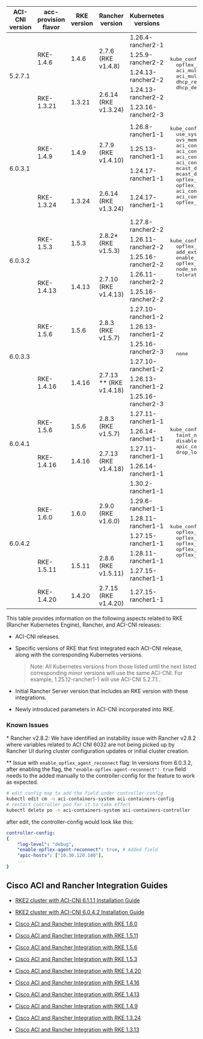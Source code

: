<table>
  <thead>
    <tr>
      <th>ACI-CNI version</th>
      <th>acc-provision flavor</th>
      <th>RKE version</th>
      <th>Rancher version</th>
      <th>Kubernetes versions</th>
      <th>Parameters</th>
    </tr>
  </thead>
  <tbody>
    <tr>
      <td rowspan="5">5.2.7.1</td>
      <td rowspan="3">RKE-1.4.6</td>
      <td rowspan="3">1.4.6</td>
      <td rowspan="3">2.7.6 (RKE  v1.4.8)</td>
      <td>1.26.4-rancher2-1</td>
      <td rowspan="5">
        <pre>kube_config:
  opflex_agent_policy_retry_delay_timer
  aci_multipod
  aci_multipod_ubuntu
  dhcp_renew_max_retry_count
  dhcp_delay
        </pre>
      </td>
    </tr>
    <tr>
      <td>1.25.9-rancher2-2</td>
    </tr>
    <tr>
      <td>1.24.13-rancher2-2</td>
    </tr>
    <tr>
      <td rowspan="2">RKE-1.3.21</td>
      <td rowspan="2">1.3.21</td>
      <td rowspan="2">2.6.14 (RKE v1.3.24)</td>
      <td>1.24.13-rancher2-2</td>
    </tr>
    <tr>
      <td>1.23.16-rancher2-3</td>
    </tr>
    <tr>
      <td rowspan="4">6.0.3.1</td>
      <td rowspan="3">RKE-1.4.9</td>
      <td rowspan="3">1.4.9</td>
      <td rowspan="3">2.7.9 (RKE  v1.4.10)</td>
      <td>1.26.8-rancher1-1</td>
      <td rowspan="4">
        <pre>kube_config:
  use_system_node_priority_class
  ovs_memory_request
  aci_containers_controller_memory_limit
  aci_containers_controller_memory_request
  aci_containers_host_memory_limit
  aci_containers_host_memory_request
  mcast_daemon_memory_limit
  mcast_daemon_memory_request
  opflex_agent_memory_limit
  opflex_agent_memory_request
  aci_containers_memory_limit
  aci_containers_memory_request
  opflex_device_reconnect_wait_timeout
        </pre>
      </td>
    </tr>
    <tr>
      <td>1.25.13-rancher1-1</td>
    </tr>
    <tr>
      <td>1.24.17-rancher1-1</td>
    </tr>
    <tr>
      <td>RKE-1.3.24</td>
      <td>1.3.24</td>
      <td>2.6.14 (RKE v1.3.24)</td>
      <td>1.24.17-rancher1-1</td>
    </tr>
    <tr>
      <td rowspan="5">6.0.3.2</td>
      <td rowspan="3">RKE-1.5.3</td>
      <td rowspan="3">1.5.3</td>
      <td rowspan="3">2.8.2* (RKE v1.5.3)</td>
      <td>1.27.8-rancher2-2</td>
      <td rowspan="5">
        <pre>kube_config:
  opflex_agent_statistics
  add_external_contract_to_default_epg
  enable_opflex_agent_reconnect**
  opflex_openssl_compat
  node_snat_redirect_exclude
  toleration_seconds
        </pre>
      </td>
    </tr>
    <tr>
      <td>1.26.11-rancher2-2</td>
    </tr>
    <tr>
      <td>1.25.16-rancher2-2</td>
    </tr>
    <tr>
      <td rowspan="2">RKE-1.4.13</td>
      <td rowspan="2">1.4.13</td>
      <td rowspan="2">2.7.10 (RKE v1.4.13)</td>
      <td>1.26.11-rancher2-2</td>
    </tr>
    <tr>
      <td>1.25.16-rancher2-2</td>
    </tr>
    <tr>
      <td rowspan="6">6.0.3.3</td>
      <td rowspan="3">RKE-1.5.6</td>
      <td rowspan="3">1.5.6</td>
      <td rowspan="3">2.8.3 (RKE v1.5.7)</td>
      <td>1.27.10-rancher1-2</td>
      <td rowspan="6">
        <pre>
  none
        </pre>
      </td>
    </tr>
    <tr>
      <td>1.26.13-rancher1-2</td>
    </tr>
    <tr>
      <td>1.25.16-rancher2-3</td>
    </tr>
    <tr>
      <td rowspan="3">RKE-1.4.16</td>
      <td rowspan="3">1.4.16</td>
      <td rowspan="3">2.7.13 ** (RKE v1.4.18)</td>
      <td>1.27.10-rancher1-2</td>
    </tr>
    <tr>
      <td>1.26.13-rancher1-2</td>
    </tr>
    <tr>
      <td>1.25.16-rancher2-3</td>
    </tr>
    <tr>
      <td rowspan="4">6.0.4.1</td>
      <td rowspan="2">RKE-1.5.6</td>
      <td rowspan="2">1.5.6</td>
      <td rowspan="2">2.8.3 (RKE v1.5.7)</td>
      <td>1.27.11-rancher1-1</td>
      <td rowspan="4">
        <pre>kube_config:
  taint_not_ready_node
  disable_hpp_rendering
  apic_connection_retry_limit
  drop_log_disable_events
        </pre>
      </td>
    </tr>
    <tr>
      <td>1.26.14-rancher1-1</td>
    </tr>
    <tr>
      <td rowspan="2">RKE-1.4.16</td>
      <td rowspan="2">1.4.16</td>
      <td rowspan="2">2.7.13 (RKE v1.4.18)</td>
      <td>1.27.11-rancher1-1</td>
    </tr>
    <tr>
      <td>1.26.14-rancher1-1</td>
    </tr>
    <tr>
      <td rowspan="7">6.0.4.2</td>
      <td rowspan="4">RKE-1.6.0</td>
      <td rowspan="4">1.6.0</td>
      <td rowspan="4">2.9.0 (RKE v1.6.0)</td>
      <td>1.30.2-rancher1-1</td>
      <td rowspan="7">
        <pre>kube_config:
  opflex_startup_enabled       
  opflex_startup_policy_duration
  opflex_startup_resolve_aftConn
  opflex_switch_sync_delay      
  opflex_switch_sync_dynamic
        </pre>
      </td>
    </tr>
    <tr>
      <td>1.29.6-rancher1-1</td>
    </tr>
    <tr>
      <td>1.28.11-rancher1-1</td>
    </tr>
    <tr>
      <td>1.27.15-rancher1-1</td>
    </tr>
    <tr>
      <td rowspan="2">RKE-1.5.11</td>
      <td rowspan="2">1.5.11</td>
      <td rowspan="2">2.8.6 (RKE v1.5.11)</td>
      <td>1.28.11-rancher1-1</td>
    </tr>
    <tr>
      <td>1.27.15-rancher1-1</td>
    </tr>
    <tr>
      <td>RKE-1.4.20</td>
      <td>1.4.20</td>
      <td>2.7.15 (RKE v1.4.20)</td>
      <td>1.27.15-rancher1-1</td>
    </tr>
</tbody>
</table>

This table provides information on the following aspects related to RKE (Rancher Kubernetes Engine), Rancher, and ACI-CNI releases:

* ACI-CNI releases.

* Specific versions of RKE that first integrated each ACI-CNI release, along with the corresponding Kubernetes versions.

    > Note: All Kubernetes versions from those listed until the next listed corresponding minor versions will use the same ACI-CNI. For example, 1.25.12-rancher1-1 will use ACI-CNI 5.2.7.1..

* Initial Rancher Server version that includes an RKE version with these integrations.

* Newly introduced parameters in ACI-CNI incorporated into RKE.

### Known Issues
\* Rancher v2.8.2: We have identified an instability issue with Rancher v2.8.2 where variables related to ACI CNI 6032 are not being picked up by Rancher UI during cluster configuration updates or initial cluster creation.

** Issue with `enable_opflex_agent_reconnect` flag: In versions from 6.0.3.2, after enabling the flag, the `"enable-opflex-agent-reconnect": true` field needs to the added manually to the controller-config for the feature to work as expected.
```bash
# edit config map to add the field under controller-config
kubectl edit cm -n aci-containers-system aci-containers-config
# restart controller pod for it to take effect
kubectl delete po -n aci-containers-system aci-containers-controller
```
after edit, the controller-config would look like this:
```yaml
controller-config:
{
    "log-level": "debug",
    "enable-opflex-agent-reconnect": true, # Added field
    "apic-hosts": ["10.30.120.180"],
    ...
}
```


## Cisco ACI and Rancher Integration Guides

- [RKE2 cluster with ACI-CNI 6.1.1.1 Installation Guide]()
- [RKE2 cluster with ACI-CNI 6.0.4.2 Installation Guide](docs/rke2-6042.md)

- [Cisco ACI and Rancher Integration with RKE 1.6.0]()
- [Cisco ACI and Rancher Integration with RKE 1.5.11]()
- [Cisco ACI and Rancher Integration with RKE 1.5.6](https://www.cisco.com/c/en/us/td/docs/dcn/aci/containers/rancher-and-cisco-aci-integration/cisco-aci-and-rancher-integration-rke-156.html)
- [Cisco ACI and Rancher Integration with RKE 1.5.3](https://www.cisco.com/c/en/us/td/docs/dcn/aci/containers/rancher-and-cisco-aci-integration/cisco-aci-and-rancher-integration-rke-153.html)
- [Cisco ACI and Rancher Integration with RKE 1.4.20]()
- [Cisco ACI and Rancher Integration with RKE 1.4.16](https://www.cisco.com/c/en/us/td/docs/dcn/aci/containers/rancher-and-cisco-aci-integration/cisco-aci-and-rancher-integration-rke-1416.html)
- [Cisco ACI and Rancher Integration with RKE 1.4.13](https://www.cisco.com/c/en/us/td/docs/dcn/aci/containers/rancher-and-cisco-aci-integration/cisco-aci-and-rancher-integration-rke-1413.html)
- [Cisco ACI and Rancher Integration with RKE 1.4.9](https://www.cisco.com/c/en/us/td/docs/dcn/aci/containers/rancher-and-cisco-aci-integration/cisco-aci-and-rancher-integration-with-rke-149.html)
- [Cisco ACI and Rancher Integration with RKE 1.3.24](https://www.cisco.com/c/en/us/td/docs/dcn/aci/containers/rancher-and-cisco-aci-integration/cisco-aci-and-rancher-integration-with-rke-1324.html)
- [Cisco ACI and Rancher Integration with RKE 1.3.13](https://www.cisco.com/c/en/us/td/docs/dcn/aci/containers/rancher-and-cisco-aci-integration/cisco-aci-and-rancher-integration-with-rke-1313.html)
